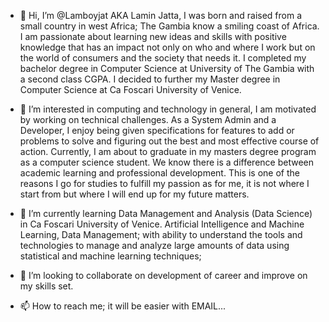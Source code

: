 - 👋 Hi, I’m @Lamboyjat AKA Lamin Jatta, I was born and raised from a small country in west Africa; The Gambia know a smiling coast of Africa. 
I am passionate about learning new ideas and skills with positive knowledge that has an impact not only on who and where I work 
but on the world of consumers and the society that needs it. I completed my bachelor degree in Computer Science at University of The Gambia 
with a second class CGPA. I decided to further my Master degree in Computer Science at Ca Foscari University of Venice.

- 👀 I’m interested in computing and technology in general, I am motivated by working on technical challenges. 
As a System Admin and a Developer, I enjoy being given specifications for features to add or problems to solve and figuring out the best 
and most effective course of action. Currently, I am about to graduate in my masters degree program as a computer science student. 
We know there is a difference between academic learning and professional development. 
This is one of the reasons I go for studies to fulfill my passion as for me, it is not where I start from but where I will end up for my future matters.

- 🌱 I’m currently learning Data Management and Analysis (Data Science) in Ca Foscari University of Venice. Artificial Intelligence and Machine Learning,
Data Management; with ability to understand the tools and technologies to manage and analyze large amounts of
data using statistical and machine learning techniques;
- 💞️ I’m looking to collaborate on development of career and improve on my skills set.
- 📫 How to reach me; it will be easier with EMAIL... 

<!---
Lamboyjat/Lamboyjat is a ✨ special ✨ repository because its `README.md` (this file) appears on your GitHub profile.
You can click the Preview link to take a look at your changes.
--->
